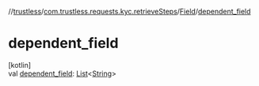 //[trustless](../../../index.md)/[com.trustless.requests.kyc.retrieveSteps](../index.md)/[Field](index.md)/[dependent_field](dependent_field.md)

# dependent_field

[kotlin]\
val [dependent_field](dependent_field.md): [List](https://kotlinlang.org/api/latest/jvm/stdlib/kotlin.collections/-list/index.html)&lt;[String](https://kotlinlang.org/api/latest/jvm/stdlib/kotlin/-string/index.html)&gt;
